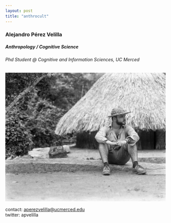 ```yaml
---
layout: post
title: "anthrocult"  
---
```


### Alejandro Pérez Velilla
##### Anthropology / Cognitive Science
###### Phd Student @ Cognitive and Information Sciences, UC Merced

![photo](/img/website_photo.png)

contact: aperezvelilla@ucmerced.edu  
twitter: apvelilla
